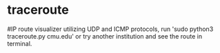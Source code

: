 # traceroute

#IP route visualizer utilizing UDP and ICMP protocols, run 'sudo python3 traceroute.py cmu.edu' or try another institution and see the route in terminal. 
